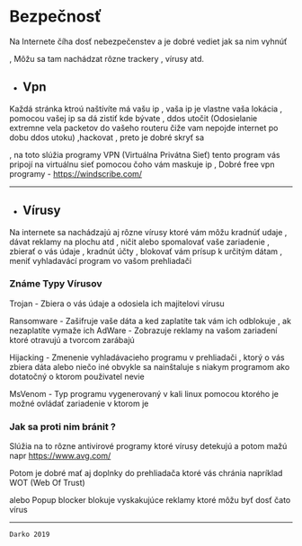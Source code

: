 # Bezpečnosť 
 
 Na Internete číha dosť nebezpečenstev a je dobré vediet jak sa nim vyhnúť
 
 , Môžu sa tam nachádzat rôzne trackery , vírusy atd.
 
 * ## Vpn

  Každá stránka ktroú naštívíte má vašu ip , vaša ip je vlastne vaša lokácia , pomocou vašej ip sa dá zistiť kde bývate , ddos utočit (Odosielanie extremne vela packetov do vašeho routeru čiže vam nepojde internet po dobu ddos utoku) ,hackovat , preto je dobré skryť sa 
 
  , na toto slúžia programy VPN (Virtuálna Privátna Sieť) tento program vás pripojí na virtuálnu sieť pomocou čoho vám maskuje ip , 
  Dobré free vpn programy - https://windscribe.com/

 -------------------------------------------------------------------------------------------------------------------------

 * ## Vírusy
 
  Na internete sa nachádzajú aj rôzne vírusy ktoré vám môžu kradnúť udaje , dávat reklamy na plochu atd , ničit alebo spomalovať vaše zariadenie , zbierať o vás údaje , kradnút účty , blokovať vám prísup k určitým dátam , meniť vyhladavácí program vo vašom prehliadači
 
  ### Známe Typy Vírusov
   Trojan - Zbiera o vás údaje a odosiela ich majitelovi vírusu
 
   Ransomware - Zašifruje vaše dáta a ked zaplatíte tak vám ich odblokuje , ak nezaplatíte vymaže ich
   AdWare - Zobrazuje reklamy na vašom zariadení ktoré otravujú a tvorcom zarábajú
 
   Hijacking - Zmenenie vyhladávacieho programu v prehliadači , ktorý o vás zbiera dáta alebo niečo iné obvykle sa nainštaluje s niakym programom ako dotatočný o ktorom použivatel nevie

   MsVenom - Typ programu vygenerovaný v kali linux pomocou ktorého je možné ovládať zariadenie v ktorom je 
   
   ### Jak sa proti nim bránit ?
   
   Slúžia na to rôzne antivirové programy ktoré vírusy detekujú a potom mažú napr https://www.avg.com/
    
   Potom je dobré mať aj doplnky do prehliadača ktoré vás chránia napríklad WOT (Web Of Trust) 
 
   alebo Popup blocker blokuje vyskakujúce reklamy ktoré môžu byť dosť čato vírus 

-------------------------------------------------------------------------------------------------------------------------

```
Darko 2019
```